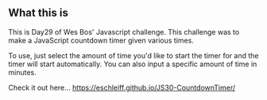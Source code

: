 ## What this is

This is Day29 of Wes Bos' Javascript challenge. This challenge was to make a JavaScript countdown timer given various times.

To use, just select the amount of time you'd like to start the timer for and the timer will start automatically. You can also input a specific amount of time in minutes.

Check it out here... https://eschleiff.github.io/JS30-CountdownTimer/
